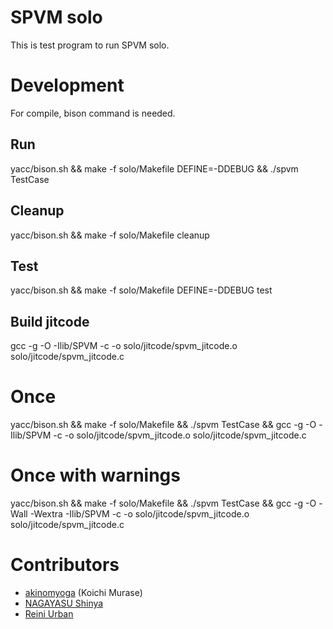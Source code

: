 # SPVM solo

This is test program to run SPVM solo.

# Development

For compile, bison command is needed.

## Run
    
   yacc/bison.sh && make -f solo/Makefile DEFINE=-DDEBUG && ./spvm TestCase

## Cleanup

  yacc/bison.sh && make -f solo/Makefile cleanup
  
## Test
    
  yacc/bison.sh && make -f solo/Makefile DEFINE=-DDEBUG test

## Build jitcode

  gcc -g -O -Ilib/SPVM -c -o solo/jitcode/spvm_jitcode.o solo/jitcode/spvm_jitcode.c
  
  # Once
  yacc/bison.sh && make -f solo/Makefile && ./spvm TestCase && gcc -g -O -Ilib/SPVM -c -o solo/jitcode/spvm_jitcode.o solo/jitcode/spvm_jitcode.c

  # Once with warnings
  yacc/bison.sh && make -f solo/Makefile && ./spvm TestCase && gcc -g -O -Wall -Wextra -Ilib/SPVM -c -o solo/jitcode/spvm_jitcode.o solo/jitcode/spvm_jitcode.c


# Contributors

* [akinomyoga](https://github.com/akinomyoga) (Koichi Murase)
* [NAGAYASU Shinya](https://github.com/nagayasu-shinya)
* [Reini Urban](https://github.com/rurban)
